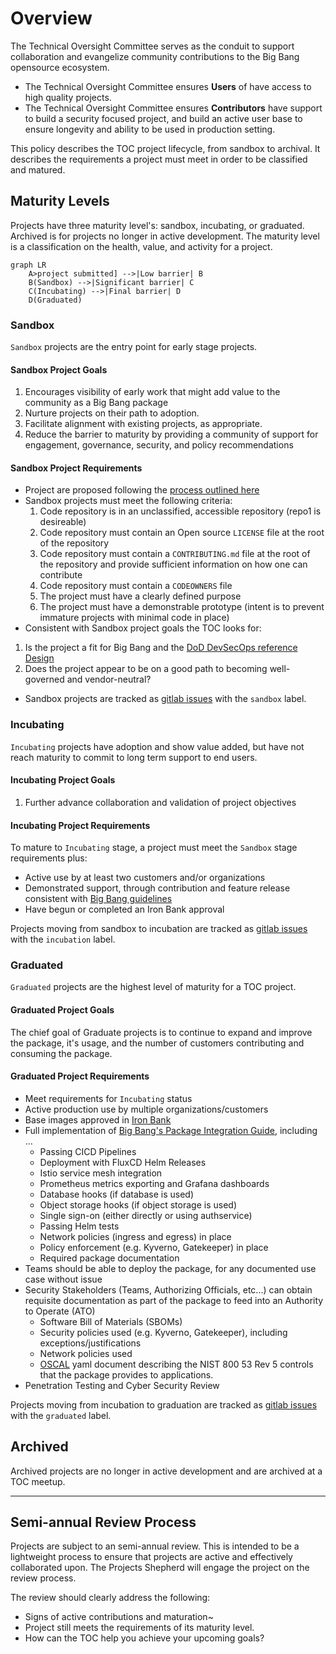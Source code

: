 # Overview

The Technical Oversight Committee serves as the conduit to support collaboration and evangelize community contributions to the Big Bang opensource ecosystem.

- The Technical Oversight Committee ensures **Users** of have access to high quality projects.
- The Technical Oversight Committee ensures **Contributors** have support to build a security focused project, and build an active user base to ensure longevity and ability to be used in production setting.

This policy describes the TOC project lifecycle, from sandbox to archival. It describes the requirements a project must meet in order to be classified and matured.

## Maturity Levels

Projects have three maturity level's: sandbox, incubating, or graduated. Archived is for projects no longer in active development. The maturity level is a classification on the health, value, and activity for a project.

```mermaid
graph LR
    A>project submitted] -->|Low barrier| B
    B(Sandbox) -->|Significant barrier| C
    C(Incubating) -->|Final barrier| D
    D(Graduated)
```

### Sandbox

`Sandbox` projects are the entry point for early stage projects.

#### Sandbox Project Goals

1. Encourages visibility of early work that might add value to the community as a Big Bang package
2. Nurture projects on their path to adoption.
3. Facilitate alignment with existing projects, as appropriate.
4. Reduce the barrier to maturity by providing a community of support for engagement, governance, security, and policy recommendations

#### Sandbox Project Requirements

- Project are proposed following the [process outlined here](https://repo1.dso.mil/platform-one/bbtoc/-/blob/master/projects/getting-started/README.md)
- Sandbox projects must meet the following criteria:
  1. Code repository is in an unclassified, accessible repository (repo1 is desireable)
  2. Code repository must contain an Open source `LICENSE` file at the root of the repository
  3. Code repository must contain a `CONTRIBUTING.md` file at the root of the repository and provide sufficient information on how one can contribute
  4. Code repository must contain a `CODEOWNERS` file
  5. The project must have a clearly defined purpose
  6. The project must have a demonstrable prototype (intent is to prevent immature projects with minimal code in place)
- Consistent with Sandbox project goals the TOC looks for:

1.  Is the project a fit for Big Bang and the [DoD DevSecOps reference Design](https://dodcio.defense.gov/Portals/0/Documents/Library/DevSecOpsReferenceDesign.pdf)
2.  Does the project appear to be on a good path to becoming well-governed and vendor-neutral?

- Sandbox projects are tracked as [gitlab issues](https://repo1.dso.mil/platform-one/bbtoc/-/issues?scope=all&utf8=%E2%9C%93&state=opened&label_name[]=sandbox) with the `sandbox` label.

### Incubating

`Incubating` projects have adoption and show value added, but have not reach maturity to commit to long term support to end users.

#### Incubating Project Goals

1. Further advance collaboration and validation of project objectives

#### Incubating Project Requirements

To mature to `Incubating` stage, a project must meet the `Sandbox` stage requirements plus:

- Active use by at least two customers and/or organizations
- Demonstrated support, through contribution and feature release consistent with [Big Bang guidelines](https://repo1.dso.mil/platform-one/big-bang/bigbang)
- Have begun or completed an Iron Bank approval

Projects moving from sandbox to incubation are tracked as [gitlab issues](https://repo1.dso.mil/platform-one/bbtoc/-/issues?scope=all&utf8=%E2%9C%93&state=opened&label_name[]=graduated) with the `incubation` label.

### Graduated

`Graduated` projects are the highest level of maturity for a TOC project.

#### Graduated Project Goals

The chief goal of Graduate projects is to continue to expand and improve the package, it's usage, and the number of customers contributing and consuming the package.

#### Graduated Project Requirements

- Meet requirements for `Incubating` status
- Active production use by multiple organizations/customers
- Base images approved in [Iron Bank](https://p1.dso.mil/#/products/iron-bank/)
- Full implementation of [Big Bang's Package Integration Guide](https://repo1.dso.mil/platform-one/big-bang/bigbang/-/blob/master/docs/developer/package-integration.md), including ...
  - Passing CICD Pipelines
  - Deployment with FluxCD Helm Releases
  - Istio service mesh integration
  - Prometheus metrics exporting and Grafana dashboards
  - Database hooks (if database is used)
  - Object storage hooks (if object storage is used)
  - Single sign-on (either directly or using authservice)
  - Passing Helm tests
  - Network policies (ingress and egress) in place
  - Policy enforcement (e.g. Kyverno, Gatekeeper) in place
  - Required package documentation
- Teams should be able to deploy the package, for any documented use case without issue
- Security Stakeholders (Teams, Authorizing Officials, etc...) can obtain requisite documentation as part of the package to feed into an Authority to Operate (ATO)
  - Software Bill of Materials (SBOMs)
  - Security policies used (e.g. Kyverno, Gatekeeper), including exceptions/justifications
  - Network policies used
  - [OSCAL](https://pages.nist.gov/OSCAL/) yaml document describing the NIST 800 53 Rev 5 controls that the package provides to applications.
- Penetration Testing and Cyber Security Review

Projects moving from incubation to graduation are tracked as [gitlab issues](https://repo1.dso.mil/platform-one/bbtoc/-/issues?scope=all&utf8=%E2%9C%93&state=opened&label_name[]=graduated) with the `graduated` label.

## Archived

Archived projects are no longer in active development and are archived at a TOC meetup.

---

## Semi-annual Review Process

Projects are subject to an semi-annual review. This is intended to be a lightweight process to ensure that projects are active and effectively collaborated upon. The Projects Shepherd will engage the project on the review process.

The review should clearly address the following:

- Signs of active contributions and maturation~
- Project still meets the requirements of its maturity level.
- How can the TOC help you achieve your upcoming goals?
